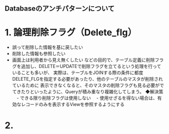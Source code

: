 ## Databaseのアンチパターンについて
# 1. 論理削除フラグ（Delete_flg）
  - 誤って削除した情報を基に戻したい
  - 削除した情報も参照したい
  - 画面上は利用者から見え無くしたい
  などの目的で、テーブル定義に削除フラグを追加し、DELETE＝UPDATEで削除フラグを立てるという処理を行っていることも多いが、
  実際は、テーブルをJOINする際の条件に都度DELETE_FLGを指定する必要があったり、他のテーブルのマスタが削除されているために
  表示できなくなると、そのマスタの削除フラグも見る必要がでてきたりといったように、Queryが積み重なり複雑化してしまう。
◆解決策
　- できる限り削除フラグは使用しない
　- 使用せざるを得ない場合は、有効なレコードのみを表示するViewを参照するようにする

# 2.
